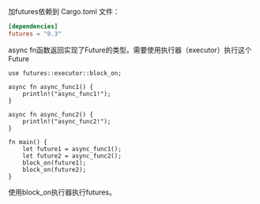 加futures依赖到 Cargo.toml 文件：

```toml
[dependencies]
futures = "0.3"
```

async fn函数返回实现了Future的类型。需要使用执行器（executor）执行这个Future

```
use futures::executor::block_on;

async fn async_func1() {
    println!("async_func1!");
}

async fn async_func2() {
    println!("async_func2!");
}

fn main() {
    let future1 = async_func1(); 
    let future2 = async_func2(); 
    block_on(future1); 
    block_on(future2); 
}
```
使用block_on执行器执行futures。